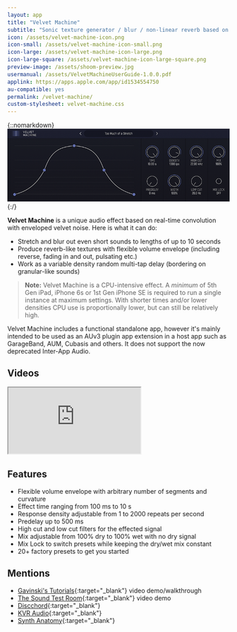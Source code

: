 ```yaml
---
layout: app
title: "Velvet Machine"
subtitle: "Sonic texture generator / blur / non-linear reverb based on velvet noise convolution (AUv3, iPad and iPhone)"
icon: /assets/velvet-machine-icon.png
icon-small: /assets/velvet-machine-icon-small.png
icon-large: /assets/velvet-machine-icon-large.png
icon-large-square: /assets/velvet-machine-icon-large-square.png
preview-image: /assets/shoom-preview.jpg
usermanual: /assets/VelvetMachineUserGuide-1.0.0.pdf
applink: https://apps.apple.com/app/id1534554750
au-compatible: yes
permalink: /velvet-machine/
custom-stylesheet: velvet-machine.css
---
```


{::nomarkdown}
<img src="/assets/velvet-machine-screen.png" data-rjs="2" class="img-fluid d-block mx-auto mb-3" alt="Velvet Machine">
{:/}

**Velvet Machine** is a unique audio effect based on real-time convolution with enveloped velvet noise. Here is what it can do:
- Stretch and blur out even short sounds to lengths of up to 10 seconds
- Produce reverb-like textures with flexible volume envelope (including reverse, fading in and out, pulsating etc.)
- Work as a variable density random multi-tap delay (bordering on granular-like sounds)

> **Note:** Velvet Machine is a CPU-intensive effect. A *minimum* of 5th Gen iPad, iPhone 6s or 1st Gen iPhone SE is required to run a single instance at maximum settings. With shorter times and/or lower densities CPU use is proportionally lower, but can still be relatively high.

Velvet Machine includes a functional standalone app, however it's mainly intended to be used as an AUv3 plugin app extension in a host app such as GarageBand, AUM, Cubasis and others. It does not support the now deprecated Inter-App Audio.

## Videos

<div class="embed-responsive embed-responsive-16by9 mb-3">
  <iframe class="embed-responsive-item" src="https://www.youtube.com/embed/videoseries?list=PLJaQXsZjUetTVt8CfUcFriHNh6LvGlnXy" allowfullscreen></iframe>
</div>

## Features

- Flexible volume envelope with arbitrary number of segments and curvature
- Effect time ranging from 100 ms to 10 s
- Response density adjustable from 1 to 2000 repeats per second
- Predelay up to 500 ms
- High cut and low cut filters for the effected signal
- Mix adjustable from 100% dry to 100% wet with no dry signal
- Mix Lock to switch presets while keeping the dry/wet mix constant
- 20+ factory presets to get you started

## Mentions

* [Gavinski's Tutorials](https://youtu.be/j49SR6Tr_vI){:target="_blank"} video demo/walkthrough
* [The Sound Test Room](https://youtu.be/A8ahynTH4Tg){:target="_blank"} video demo
* [Discchord](https://discchord.com/appnews/2020/10/17/velvet-machine-by-yuri-turov){:target="_blank"}
* [KVR Audio](https://www.kvraudio.com/news/yuri-turov-launches-velvet-machine---auv3-sonic-texture-generator-for-ipad-and-iphone-49912){:target="_blank"}
* [Synth Anatomy](https://www.synthanatomy.com/2020/10/velvet-machine-new-auv3-real-time-convolution-based-sonic-texture-generator.html){:target="_blank"}